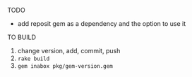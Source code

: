 TODO

* add reposit gem as a dependency and the option to use it

TO BUILD

1. change version, add, commit, push
1. `rake build`
2. `gem inabox pkg/gem-version.gem`